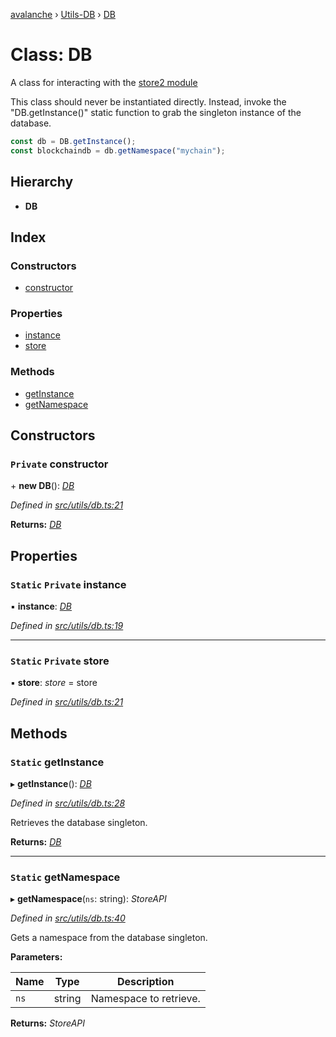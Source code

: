 [avalanche](../README.md) › [Utils-DB](../modules/utils_db.md) › [DB](utils_db.db.md)

# Class: DB

A class for interacting with the [store2 module](https://github.com/nbubna/store)

This class should never be instantiated directly. Instead, invoke the "DB.getInstance()" static
function to grab the singleton instance of the database.

```js
const db = DB.getInstance();
const blockchaindb = db.getNamespace("mychain");
```

## Hierarchy

* **DB**

## Index

### Constructors

* [constructor](utils_db.db.md#private-constructor)

### Properties

* [instance](utils_db.db.md#static-private-instance)
* [store](utils_db.db.md#static-private-store)

### Methods

* [getInstance](utils_db.db.md#static-getinstance)
* [getNamespace](utils_db.db.md#static-getnamespace)

## Constructors

### `Private` constructor

\+ **new DB**(): *[DB](utils_db.db.md)*

*Defined in [src/utils/db.ts:21](https://github.com/ava-labs/avalanchejs/blob/f2c4a10/src/utils/db.ts#L21)*

**Returns:** *[DB](utils_db.db.md)*

## Properties

### `Static` `Private` instance

▪ **instance**: *[DB](utils_db.db.md)*

*Defined in [src/utils/db.ts:19](https://github.com/ava-labs/avalanchejs/blob/f2c4a10/src/utils/db.ts#L19)*

___

### `Static` `Private` store

▪ **store**: *store* = store

*Defined in [src/utils/db.ts:21](https://github.com/ava-labs/avalanchejs/blob/f2c4a10/src/utils/db.ts#L21)*

## Methods

### `Static` getInstance

▸ **getInstance**(): *[DB](utils_db.db.md)*

*Defined in [src/utils/db.ts:28](https://github.com/ava-labs/avalanchejs/blob/f2c4a10/src/utils/db.ts#L28)*

Retrieves the database singleton.

**Returns:** *[DB](utils_db.db.md)*

___

### `Static` getNamespace

▸ **getNamespace**(`ns`: string): *StoreAPI*

*Defined in [src/utils/db.ts:40](https://github.com/ava-labs/avalanchejs/blob/f2c4a10/src/utils/db.ts#L40)*

Gets a namespace from the database singleton.

**Parameters:**

Name | Type | Description |
------ | ------ | ------ |
`ns` | string | Namespace to retrieve.  |

**Returns:** *StoreAPI*

